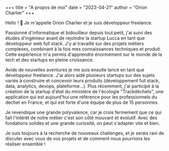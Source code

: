 +++
title = "A propos de moi"
date = "2023-04-21"
author = "Orion Charlier"
+++

Hello ! 👋
Je m'appelle Orion Charlier et je suis développeur freelance.

Passionné d'informatique et bidouilleur depuis tout petit, j'ai suivi des études d'ingénieur avant de rejoindre la startup Lucca en tant que développeur web full stack. J'y ai travaillé sur des projets métiers complexes, combinant à la fois mes connaissances techniques et produit. Cette expérience m'a permis d'apprendre énormément sur le monde de la tech et des startups en pleine croissance.

Avide de nouvelles aventures je me suis ensuite lancé en tant que développeur freelance. J'ai alors aidé plusieurs startups sur des sujets variés à construire et concevoir leurs produits (développement full stack, data, analytics, devops, plateforme...).
Plus récemment, j'ai participé à la création de la startup d'état du ministère de l'écologie "Trackdéchets", une application qui est aujourd'hui une référence pour les professionnels du déchet en France, et qui est forte d'une équipe de plus de 15 personnes.

Je revendique une grande polyvalence, car je crois fermement que ce qui fait l'intérêt de notre métier c'est son côté mouvant et évolutif. Avec des fondations solides et une grande curiosité, on peut s'adapter vite et bien.

Je suis toujours à la recherche de nouveaux challenges, et je serais ravi de discuter avec vous de vos projets et de comment nous pourrions les réaliser ensemble !
